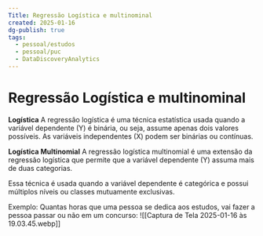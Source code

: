 ```yaml
---
Title: Regressão Logística e multinominal
created: 2025-01-16
dg-publish: true
tags:
  - pessoal/estudos
  - pessoal/puc
  - DataDiscoveryAnalytics
---
```

# Regressão Logística e multinominal
**Logística**
A regressão logística é uma técnica estatística usada quando a variável dependente (Y) é binária, ou seja, assume apenas dois valores possíveis. As variáveis independentes (X) podem ser binárias ou contínuas.

**Logística Multinomial**
A regressão logística multinomial é uma extensão da regressão logística que permite que a variável dependente (Y) assuma mais de duas categorias. 

Essa técnica é usada quando a variável dependente é categórica e possui múltiplos níveis ou classes mutuamente exclusivas.

Exemplo:
Quantas horas que uma pessoa se dedica aos estudos, vai fazer a pessoa passar ou não em um concurso:
![[Captura de Tela 2025-01-16 às 19.03.45.webp]]
